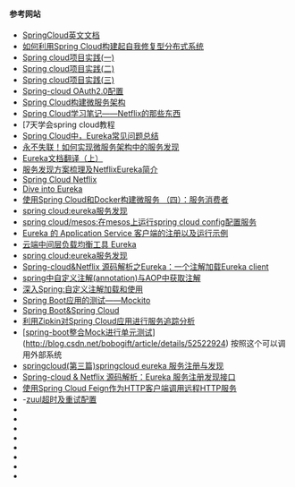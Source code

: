 #### 参考网站

- [SpringCloud英文文档](http://cloud.spring.io/spring-cloud-static/docs/1.0.x/spring-cloud.html#_spring_cloud_bus)
- [如何利用Spring Cloud构建起自我修复型分布式系统](http://cloud.51cto.com/art/201505/477946_all.htm)
- [Spring cloud项目实践(一)](http://sail-y.github.io/2016/03/21/Spring-cloud%E9%A1%B9%E7%9B%AE%E5%AE%9E%E8%B7%B5/)
- [Spring cloud项目实践(二)](http://sail-y.github.io/2016/03/21/Spring-cloud%E9%A1%B9%E7%9B%AE%E5%AE%9E%E8%B7%B5-%E4%BA%8C/)
- [Spring cloud项目实践(三)](http://sail-y.github.io/2016/03/22/Spring-cloud%E9%A1%B9%E7%9B%AE%E5%AE%9E%E8%B7%B5-%E4%B8%89/)
- [Spring-cloud OAuth2.0配置](http://sail-y.github.io/2016/03/31/Spring-cloud-OAuth2-0%E9%85%8D%E7%BD%AE/)
- [Spring Cloud构建微服务架构](http://blog.didispace.com/tag/spring-cloud/)
- [Spring Cloud学习笔记——Netflix的那些东西](http://blog.loli.io/2016/02/21/spring-cloud-netflix-01/)
- [7天学会spring cloud教程
- [ Spring Cloud中，Eureka常见问题总结](http://blog.csdn.net/lc0817/article/details/54375802)
- [永不失联！如何实现微服务架构中的服务发现](http://www.alauda.cn/2016/07/20/%E2%80%8Bmicroservices-service-discovery/)
- [Eureka文档翻译（上）](http://www.lchml.com/blog/2016/05/23/netflix-eureka-glance.html)
- [服务发现方案梳理及NetflixEureka简介](https://segmentfault.com/a/1190000004944218)
- [Spring Cloud Netflix](http://cloud.spring.io/spring-cloud-netflix/spring-cloud-netflix.html)
- [Dive into Eureka](http://nobodyiam.com/2016/06/25/dive-into-eureka/)
- [使用Spring Cloud和Docker构建微服务 （四）：服务消费者
  ](http://blog.itmuch.com/)
- [ spring cloud:eureka服务发现](http://blog.csdn.net/zhuchuangang/article/details/51202307)
- [ spring cloud/mesos:在mesos上运行spring cloud config配置服务](http://blog.csdn.net/zhuchuangang/article/details/51306191)
- [Eureka 的 Application Service 客户端的注册以及运行示例](http://blog.csdn.net/defonds/article/details/37592123)
- [云端中间层负载均衡工具 Eureka](http://blog.csdn.net/defonds/article/details/38067867)
- [spring cloud:eureka服务发现](http://blog.5ibc.net/p/63546.html)
- [Spring-cloud&Netflix 源码解析之Eureka：一个注解加载Eureka client](http://www.idouba.net/spring-cloud-source-load-eureka-client-by-annotation/)
- [spring中自定义注解(annotation)与AOP中获取注解](http://blog.csdn.net/qpfjalzm123/article/details/45061701)
- [深入Spring:自定义注解加载和使用](http://www.cnblogs.com/wcongcode/p/5482239.html)
- [Spring Boot应用的测试——Mockito](http://www.jianshu.com/p/972cd6b93206)
- [Spring Boot&Spring Cloud](http://www.jianshu.com/c/2d0dcd345280)
- [利用Zipkin对Spring Cloud应用进行服务追踪分析](https://yq.aliyun.com/articles/60165)
- [[spring-boot整合Mock进行单元测试](http://blog.csdn.net/bobogift/article/details/52522924)](http://blog.csdn.net/bobogift/article/details/52522924)  按照这个可以调用外部系统
- [springcloud(第三篇)springcloud eureka 服务注册与发现](http://blog.csdn.net/liaokailin/article/details/51314001)
- [Spring-cloud & Netflix 源码解析：Eureka 服务注册发现接口](http://www.tuicool.com/articles/yuyeqaj)
- [使用Spring Cloud Feign作为HTTP客户端调用远程HTTP服务](http://blog.csdn.net/neosmith/article/details/52449921)
- -[zuul超时及重试配置](https://segmentfault.com/a/1190000007290888)
- []()
- []()
- []()
- []()
- []()
- []()
- []()
- []()

